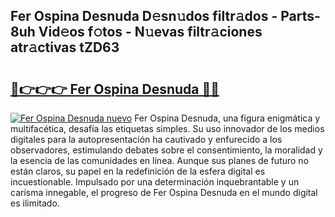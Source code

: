 ## Fer Ospina Desnuda D𝚎sn𝚞dos filtr𝚊dos - Parts-8uh Vid𝚎os f𝚘tos - N𝚞evas filtr𝚊ciones atr𝚊ctivas tZD63

# <h2><a href="http://mbdis2l.tromn.icu/?c=Fer+Ospina+Desnuda">🔗👉👉👉 Fer Ospina Desnuda 🔗🔗</a></h2>

[![Fer Ospina Desnuda nuevo](https://i.imgur.com/pEAQMta.gif)](http://mbdis2l.tromn.icu/?c=Fer+Ospina+Desnuda)
Fer Ospina Desnuda, una figura enigmática y multifacética, desafía las etiquetas simples. Su uso innovador de los medios digitales para la autopresentación ha cautivado y enfurecido a los observadores, estimulando debates sobre el consentimiento, la moralidad y la esencia de las comunidades en línea. Aunque sus planes de futuro no están claros, su papel en la redefinición de la esfera digital es incuestionable. Impulsado por una determinación inquebrantable y un carisma innegable, el progreso de Fer Ospina Desnuda en el mundo digital es ilimitado.
